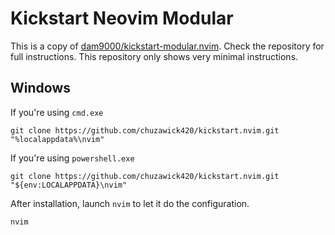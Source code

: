 # Kickstart Neovim Modular
This is a copy of [dam9000/kickstart-modular.nvim](https://github.com/dam9000/kickstart-modular.nvim). Check the repository for full instructions. This repository only shows very minimal instructions.

## Windows
If you're using `cmd.exe`

```
git clone https://github.com/chuzawick420/kickstart.nvim.git "%localappdata%\nvim"
```

If you're using `powershell.exe`

```
git clone https://github.com/chuzawick420/kickstart.nvim.git "${env:LOCALAPPDATA}\nvim"
```

After installation, launch `nvim` to let it do the configuration.
```
nvim
```
